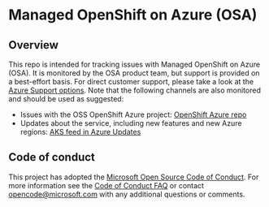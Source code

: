 # Managed OpenShift on Azure (OSA)

## Overview

This repo is intended for tracking issues with Managed OpenShift on Azure (OSA). It is monitored by the OSA product team, but support is provided on a best-effort basis. For direct customer support, please take a look at the [Azure Support options](https://azure.microsoft.com/support/options/). Note that the following channels are also monitored and should be used as suggested:

- Issues with the OSS OpenShift Azure project: [OpenShift Azure repo](https://github.com/openshift/openshift-azure)
- Updates about the service, including new features and new Azure regions: [AKS feed in Azure Updates](https://azure.microsoft.com/updates/?product=kubernetes-service)

## Code of conduct

This project has adopted the [Microsoft Open Source Code of Conduct](https://opensource.microsoft.com/codeofconduct/). For more information see the [Code of Conduct FAQ](https://opensource.microsoft.com/codeofconduct/faq) or contact [opencode@microsoft.com](mailto:opencode@microsoft.com) with any additional questions or comments.

